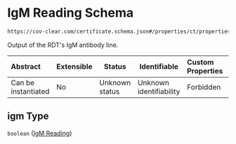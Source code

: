 # IgM Reading Schema

```txt
https://cov-clear.com/certificate.schema.json#/properties/ct/properties/t/properties/res/properties/igm
```

Output of the RDT's IgM antibody line.


| Abstract            | Extensible | Status         | Identifiable            | Custom Properties | Additional Properties | Access Restrictions | Defined In                                                                  |
| :------------------ | ---------- | -------------- | ----------------------- | :---------------- | --------------------- | ------------------- | --------------------------------------------------------------------------- |
| Can be instantiated | No         | Unknown status | Unknown identifiability | Forbidden         | Allowed               | none                | [certificate.schema.json\*](certificate.schema.json "open original schema") |

## igm Type

`boolean` ([IgM Reading](certificate-properties-certificate-section-properties-test-properties-test-results-properties-igm-reading.md))
